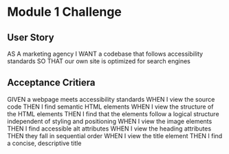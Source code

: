 # Module 1 Challenge
## User Story
AS A marketing agency
I WANT a codebase that follows accessibility standards
SO THAT our own site is optimized for search engines

## Acceptance Critiera
GIVEN a webpage meets accessibility standards
WHEN I view the source code
THEN I find semantic HTML elements
WHEN I view the structure of the HTML elements
THEN I find that the elements follow a logical structure independent of styling and positioning
WHEN I view the image elements
THEN I find accessible alt attributes
WHEN I view the heading attributes
THEN they fall in sequential order
WHEN I view the title element
THEN I find a concise, descriptive title
